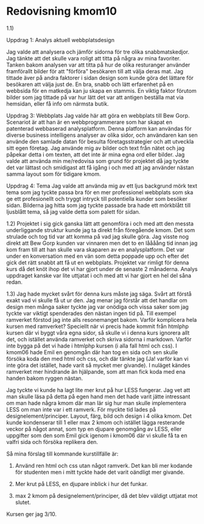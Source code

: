---
---

# Redovisning kmom10

1.1)

Uppdrag 1: Analys aktuell webbplatsdesign

Jag valde att analysera och jämför sidorna för tre olika snabbmatskedjor. Jag tänkte att det skulle vara roligt att titta på några av mina favoriter. Tanken bakom analysen var att titta på hur de olika resturanger använder framförallt bilder för att "förföra" besökaren till att välja deras mat. Jag tittade äver på andra faktorer i sidan design som kunde göra det lättare för besökaren att välja just de. En bra, snabb och lätt erfarenhet på en webbsida för en matkedja kan ju skapa en stammis. En viktig faktor förutom bilder som jag tittade på var hur lätt det var att antigen beställa mat via hemsidan, eller få info om närmsta butik.

Uppdrag 3: Webbplats
Jag valde här att göra en webbplats till Bew Gorp. Scenariot är att han är en webbprogrammerare som har skapat en patenterad webbaserad analysplatform. Denna platform kan användas för diverse business intelligens analyser av olika sidor, och användaren kan sen använde den samlade datan för besulta företagsstrategier och att utveckla sitt egen företag. Jag använde mig av bilder och text från nätet och jag påpekar detta i om texten, att det inte är mina egna ord eller bilder. Jag valde att använda min me/redovisa som grund för projektet då jag tyckte det var lättast och smidigast att få igång i och med att jag använder nästan samma layout som för tidigare kmom.

Uppdrag 4: Tema
Jag valde att använda mig av ett ljus backgrund mörk text tema som jag tyckte passa bra för en mer professionel webbplats som ska ge ett profesionellt och tryggt intryck till potentiella kunder som besöker sidan. Bilderna jag hitta som jag tyckte passade bra hade ett mörkblått till ljusblått tema, så jag valde detta som palett för sidan.

1.2)
Projektet i sig gick ganska lätt att genomföra i och med att den messta underliggande struktur kunde jag ta direkt från föregående kmom. Det som strulade och tog tid var att komma på vad jag skulle göra. Jag visste nog direkt att Bew Gorp kunden var vinnaren men det to en låååång tid innan jag kom fram till att han skulle vara skaparen av en analysplatform. Det var under en konversation med en vän som detta poppade upp och efter det gick det rätt snabbt att få ut en webbplats. Projektet var rimligt för denna kurs då det knöt ihop det vi har gjort under de senaste 2 månaderna. Analys uppdraget kanske var lite uttjatat i och med att vi har gjort en hel del såna redan.

1.3)
Jag hade mycket svårt för denna kurs måste jag säga. Svårt att förstå exakt vad vi skulle få ut ur den. Jag menar jag förstår att det handlar om design men många saker tyckte jag var onödiga och vissa saker som jag tyckte var viktigt spenderades den nästan ingen tid på. Till exempel ramverket förstod jag inte alls resonemanget bakom. Varför komplicera hela kursen med ramverket? Speciellt när vi precis hade kommit från htmlphp kursen där vi byggt våra egna sidor, så skulle vi i denna kurs ignorera allt det, och istället använda ramverket och skriva sidorna i markdown. Varför inte bygga på det vi hade i htmlphp kursen (i alla fall html och css). I kmom06 hade Emil en genomgån där han tog en sida och sen skulle försöka koda den med html och css, och där tänkte jag (Ja! varför kan vi inte göra det istället, hade varit så mycket mer givande). I nuläget kändes ramverket mer hindrande än hjälpande, som att man fick koda med ena handen bakom ryggen nästan.

Jag tyckte vi kunde ha lagt lite mer krut på hur LESS fungerar. Jag vet att man skulle läsa på detta på egen hand men det hade varit jätte intressant om man hade några kmom där man lär sig hur man skulle implementera LESS om man inte var i ett ramverk. För myckte tid lades på designelement/principer. Layout, färg, bild och design i 4 olika kmom. Det kunde kondenserar till 1 eller max 2 kmom och istället lägga resterande veckor på något annat, som typ en djupare genomgång av LESS, eller uppgifter som den som Emil gick igenom i kmom06 där vi skulle få ta en valfri sida och försöka replikera den.

Så mina förslag till kommande kurstillfälle är:

1) Använd ren html och css utan något ramverk. Det kan bli mer kodande för studenten men i mitt tyckte hade det varit oändligt mer givande.

2) Mer krut på LESS, en djupare inblick i hur det funkar.

3) max 2 kmom på designelement/principer, då det blev väldigt uttjatat mot slutet.<br>
 
 Kursen ger jag 3/10.
